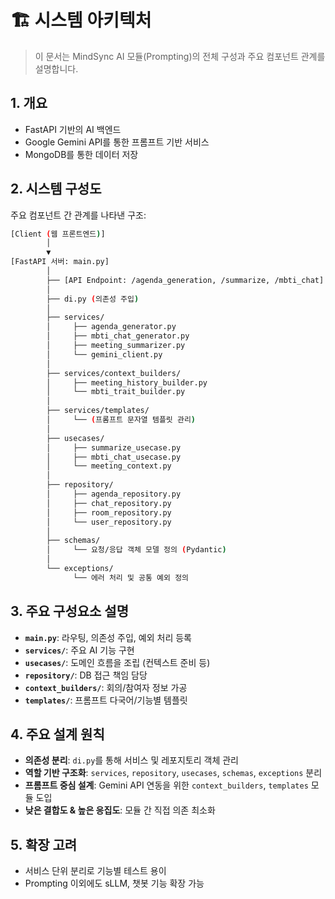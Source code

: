 # 🏗️ 시스템 아키텍처

> 이 문서는 MindSync AI 모듈(Prompting)의 전체 구성과 주요 컴포넌트 관계를 설명합니다.


## 1. 개요

- FastAPI 기반의 AI 백엔드
- Google Gemini API를 통한 프롬프트 기반 서비스
- MongoDB를 통한 데이터 저장

## 2. 시스템 구성도
주요 컴포넌트 간 관계를 나타낸 구조:
```bash
[Client (웹 프론트엔드)]
        │
        ▼
[FastAPI 서버: main.py]
        │
        ├── [API Endpoint: /agenda_generation, /summarize, /mbti_chat]
        │
        ├── di.py (의존성 주입)
        │
        ├── services/
        │     ├── agenda_generator.py
        │     ├── mbti_chat_generator.py
        │     ├── meeting_summarizer.py
        │     └── gemini_client.py
        │
        ├── services/context_builders/
        │     ├── meeting_history_builder.py
        │     └── mbti_trait_builder.py
        │
        ├── services/templates/
        │     └── (프롬프트 문자열 템플릿 관리)
        │
        ├── usecases/
        │     ├── summarize_usecase.py
        │     ├── mbti_chat_usecase.py
        │     └── meeting_context.py
        │
        ├── repository/
        │     ├── agenda_repository.py
        │     ├── chat_repository.py
        │     ├── room_repository.py
        │     └── user_repository.py
        │
        ├── schemas/
        │     └── 요청/응답 객체 모델 정의 (Pydantic)
        │
        └── exceptions/
              └── 에러 처리 및 공통 예외 정의


```

## 3. 주요 구성요소 설명

- **`main.py`**: 라우팅, 의존성 주입, 예외 처리 등록
- **`services/`**: 주요 AI 기능 구현
- **`usecases/`**: 도메인 흐름을 조립 (컨텍스트 준비 등)
- **`repository/`**: DB 접근 책임 담당
- **`context_builders/`**: 회의/참여자 정보 가공
- **`templates/`**: 프롬프트 다국어/기능별 템플릿


## 4. 주요 설계 원칙

- **의존성 분리**: `di.py`를 통해 서비스 및 레포지토리 객체 관리
- **역할 기반 구조화**: `services`, `repository`, `usecases`, `schemas`, `exceptions` 분리
- **프롬프트 중심 설계**: Gemini API 연동을 위한 `context_builders`, `templates` 모듈 도입
- **낮은 결합도 & 높은 응집도**: 모듈 간 직접 의존 최소화


## 5. 확장 고려

- 서비스 단위 분리로 기능별 테스트 용이
- Prompting 이외에도 sLLM, 챗봇 기능 확장 가능



